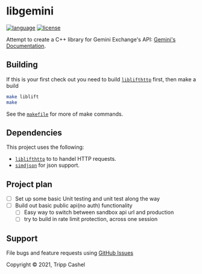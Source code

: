 # libgemini

[![language][badge.language]][language]
[![license][badge.license]][license]

Attempt to create a C++ library for Gemini Exchange's API: [Gemini's Documentation](https://docs.gemini.com/rest-api/).

## Building

If this is your first check out you need to build [`liblifthttp`](https://github.com/jbaldwin/liblifthttp) first, then make a build

```bash
make liblift
make
```

See the [`makefile`](/makefile) for more of make commands.

## Dependencies

This project uses the following:
- [`liblifthttp`](https://github.com/jbaldwin/liblifthttp) to to handel HTTP requests.
- [`simdjson`](https://github.com/simdjson/simdjson) for json support.

## Project plan

- [ ] Set up some basic Unit testing and unit test along the way
- [ ] Build out basic public api(no auth) functionality
  - [ ] Easy way to switch between sandbox api url and production
  - [ ] try to build in rate limit protection, across one session

## Support

File bugs and feature requests using [GitHub Issues](https://github.com/tcashel/libgemini/issues)

Copyright © 2021, Tripp Cashel

[badge.language]: https://img.shields.io/badge/language-C%2B%2B17-yellow.svg
[badge.license]: https://img.shields.io/badge/license-Apache--2.0-blue

[language]: https://en.wikipedia.org/wiki/C%2B%2B17
[license]: https://en.wikipedia.org/wiki/Apache_License